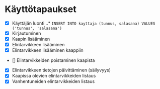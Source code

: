 # Käyttötapaukset
- [x] Käyttäjän luonti
..* ```INSERT INTO kayttaja (tunnus, salasana) VALUES ('tunnus', 'salasana')```
- [x] Kirjautuminen
- [x] Kaapin lisääminen
- [x] Elintarvikkeen lisääminen
- [x] Elintarvikkeen lisääminen kaappiin
- [] Elintarvikkeiden poistaminen kaapista
- [x] Elintarvikkeen tietojen päivittäminen (säilyvyys)
- [x] Kaapissa olevien elintarvikkeiden listaus
- [x] Vanhentuneiden elintarvikkeiden listaus
